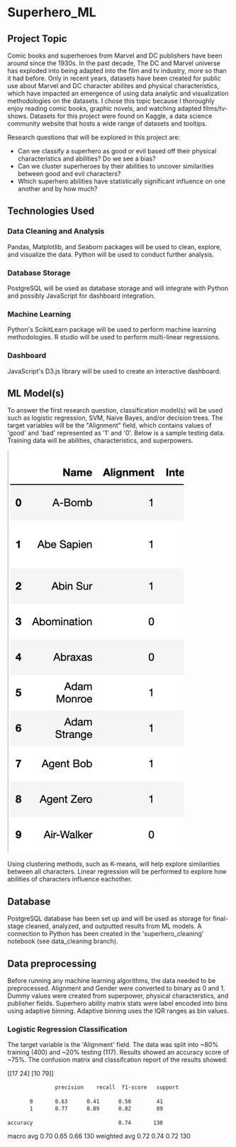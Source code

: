 # Superhero_ML

## Project Topic

Comic books and superheroes from Marvel and DC publishers have been around since the 1930s. In the past decade, The DC and Marvel universe has exploded into being adapted into the film and tv industry, more so than it had before. Only in recent years, datasets have been created for public use about Marvel and DC character abilites and physical characteristics, which have impacted an emergence of using data analytic and visualization methodologies on the datasets. I chose this topic because I thoroughly enjoy reading comic books, graphic novels, and watching adapted films/tv-shows.  Datasets for this project were found on Kaggle, a data science community website that hosts a wide range of datasets and tooltips.

Research questions that will be explored in this project are:

- Can we classify a superhero as good or evil based off their physical characteristics and abilities? Do we see a bias?
- Can we cluster superheroes by their abilities to uncover similarities between good and evil characters?
- Which superhero abilities have statistically significant influence on one another and by how much?

## Technologies Used

### Data Cleaning and Analysis
Pandas, Matplotlib, and Seaborn packages will be used to clean, explore, and visualize the data. Python will be used to conduct further analysis.

### Database Storage
PostgreSQL will be used as database storage and will integrate with Python and possibly JavaScript for dashboard integration.

### Machine Learning
Python's ScikitLearn package will be used to perform machine learning methodologies. R studio will be used to perform multi-linear regressions.

### Dashboard
JavaScript's D3.js library will be used to create an interactive dashboard.


## ML Model(s)

To answer the first research question, classification model(s) will be used such as logistic regression, SVM, Naive Bayes, and/or decision trees. The target variables will be the "Alignment" field, which contains values of 'good' and 'bad' represented as '1' and '0'. Below is a sample testing data. Training data will be abilities, characteristics, and superpowers.

![img_1](https://github.com/jmasurovsky/Superhero_ML/blob/main/Alignment.png)

Using clustering methods, such as K-means, will help explore similarities between all characters. Linear regression will be performed to explore how abilities of characters influence eachother.


## Database
PostgreSQL database has been set up and will be used as storage for final-stage cleaned, analyzed, and outputted results from ML models. A connection to Python has been created in the 'superhero_cleaning' notebook (see data_cleaning branch).


## Data preprocessing

Before running any machine learning algorithms, the data needed to be preprocessed. Alignment and Gender were converted to binary as 0 and 1. Dummy values were created from superpower, physical characterstics, and publisher fields. Superhero ability matrix stats were label encoded into bins using adaptive binning. Adaptive binning uses the IQR ranges as bin values.

### Logistic Regression Classification

The target variable is the 'Alignment' field. The data was split into ~80% training (400) and ~20% testing (117). Results showed an accuracy score of ~75%. The confusion matrix and classifcation report of the results showed: 

[[17 24]
 [10 79]]
 
                   precision    recall  f1-score   support

           0       0.63      0.41      0.50        41
           1       0.77      0.89      0.82        89

    accuracy                           0.74       130
   macro avg       0.70      0.65      0.66       130
weighted avg       0.72      0.74      0.72       130

